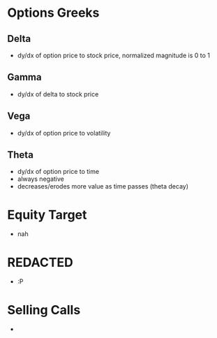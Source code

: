 # Options Greeks

## Delta
- dy/dx of option price to stock price, normalized magnitude is 0 to 1

## Gamma
- dy/dx of delta to stock price

## Vega
- dy/dx of option price to volatility

## Theta
- dy/dx of option price to time
- always negative
- decreases/erodes more value as time passes (theta decay)

# Equity Target
- nah


# REDACTED
- :P


# Selling Calls
 -
